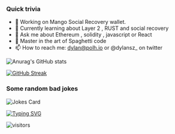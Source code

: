 ### Quick trivia 
- 🔭  Working on Mango Social Recovery wallet.
- 🌱  Currently learning about Layer 2 , RUST and social recovery
- 💬 Ask me about Ethereum , solidity , javascript or React
- 🍝  Master in the art of Spaghetti code
- 📫 How to reach me: dylan@polh.io or @dylansz_ on twitter
   



![Anurag's GitHub stats](https://github-readme-stats.vercel.app/api?username=dylanszejnblum&show_icons=true&theme=cobalt&count_private=true)


[![GitHub Streak](https://github-readme-streak-stats.herokuapp.com?user=dylanszejnblum&theme=dark&hide_border=true&date_format=j%2Fn%5B%2FY%5D)](https://git.io/streak-stats)


### Some random bad jokes
![Jokes Card](https://readme-jokes.vercel.app/api)

[![Typing SVG](https://readme-typing-svg.herokuapp.com?font=helvetica&color=%2336BCF7&center=true&vCenter=true&multiline=true&lines=I+should+be+doing+something+productive)](https://git.io/typing-svg)


![visitors](https://visitor-badge.glitch.me/badge?page_id=dylanszejnblum&left_color=green&right_color=red)




<!--
**dylanszejnblum/dylanszejnblum** is a ✨ _special_ ✨ repository because its `README.md` (this file) appears on your GitHub profile.

Here are some ideas to get you started:

- 🔭 I’m currently working on ...
- 🌱 I’m currently learning ...
- 👯 I’m looking to collaborate on ...
- 🤔 I’m looking for help with ...
- 💬 Ask me about ...
- 📫 How to reach me: ...
- 😄 Pronouns: ...
- ⚡ Fun fact: ...
-->


